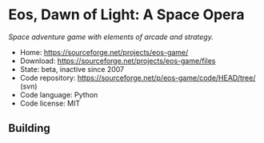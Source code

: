 # Eos, Dawn of Light: A Space Opera

_Space adventure game with elements of arcade and strategy._

- Home: https://sourceforge.net/projects/eos-game/
- Download: https://sourceforge.net/projects/eos-game/files
- State: beta, inactive since 2007
- Code repository: https://sourceforge.net/p/eos-game/code/HEAD/tree/ (svn)
- Code language: Python
- Code license: MIT

## Building

